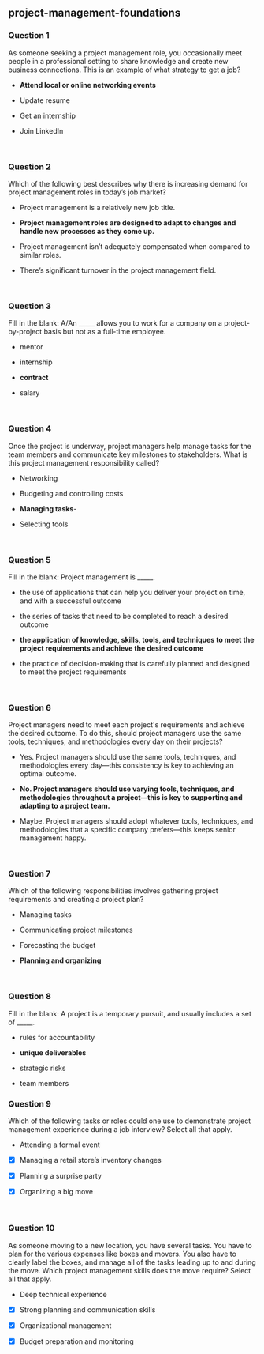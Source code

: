## project-management-foundations

### Question 1

As someone seeking a project management role, you occasionally meet people in a professional setting to share knowledge and create new business connections. This is an example of what strategy to get a job? 

- **Attend local or online networking events**


- Update resume


- Get an internship


- Join LinkedIn

<br>

### Question 2

Which of the following best describes why there is increasing demand for project management roles in today’s job market?

- Project management is a relatively new job title.


- **Project management roles are designed to adapt to changes and handle new processes as they come up.**


- Project management isn’t adequately compensated when compared to similar roles.


- There’s significant turnover in the project management field.

<br>

### Question 3

Fill in the blank: A/An _____ allows you to work for a company on a project-by-project basis but not as a full-time employee.


- mentor


- internship


- **contract**


- salary

<br>

### Question 4

Once the project is underway, project managers help manage tasks for the team members and communicate key milestones to stakeholders. What is this project management responsibility called?


- Networking


- Budgeting and controlling costs


- **Managing tasks**-


- Selecting tools
<br>

### Question 5

Fill in the blank: Project management is _____.


- the use of applications that can help you deliver your project on time, and with a successful outcome


- the series of tasks that need to be completed to reach a desired outcome


- **the application of knowledge, skills, tools, and techniques to meet the project requirements and achieve the desired outcome**


- the practice of decision-making that is carefully planned and designed to meet the project requirements

<br>

### Question 6

Project managers need to meet each project's requirements and achieve the desired outcome. To do this, should project managers use the same tools, techniques, and methodologies every day on their projects?

- Yes. Project managers should use the same tools, techniques, and methodologies every day—this consistency is key to achieving an optimal outcome.


- **No. Project managers should use varying tools, techniques, and methodologies throughout a project—this is key to supporting and adapting to a project team.**


- Maybe. Project managers should adopt whatever tools, techniques, and methodologies that a specific company prefers—this keeps senior management happy.

<br>

### Question 7

Which of the following responsibilities involves gathering project requirements and creating a project plan?


- Managing tasks


- Communicating project milestones


- Forecasting the budget


- **Planning and organizing**

<br>

### Question 8

Fill in the blank: A project is a temporary pursuit, and usually includes a set of _____.


- rules for accountability


- **unique deliverables**


- strategic risks


- team members

### Question 9

Which of the following tasks or roles could one use to demonstrate project management experience during a job interview? Select all that apply.

- Attending a formal event


+ [x] Managing a retail store’s inventory changes


+ [x] Planning a surprise party


+ [x] Organizing a big move 

<br>

### Question 10

As someone moving to a new location, you have several tasks. You have to plan for the various expenses like boxes and movers. You also have to clearly label the boxes, and manage all of the tasks leading up to and during the move. Which project management skills does the move require? Select all that apply.

- Deep technical experience


+ [x] Strong planning and communication skills

+ [x] Organizational management

+ [x] Budget preparation and monitoring